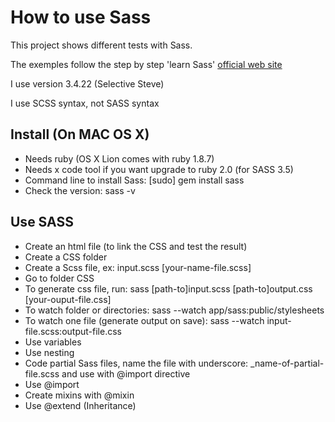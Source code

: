 # How to use Sass

This project shows different tests with Sass.

The exemples follow the step by step 'learn Sass' [official web site](http://sass-lang.com/)

I use version 3.4.22 (Selective Steve)

I use SCSS syntax, not SASS syntax

[command-or-whatever]: optionnal

## Install (On MAC OS X)
- Needs ruby (OS X Lion comes with ruby 1.8.7)
- Needs x code tool if you want upgrade to ruby 2.0 (for SASS 3.5)
- Command line to install Sass: [sudo] gem install sass
- Check the version: sass -v

## Use SASS
- Create an html file (to link the CSS and test the result)
- Create a CSS folder
- Create a Scss file, ex: input.scss [your-name-file.scss]
- Go to folder CSS
- To generate css file, run: sass [path-to]input.scss [path-to]output.css [your-ouput-file.css]
- To watch folder or directories: sass --watch app/sass:public/stylesheets
- To watch one file (generate output on save): sass --watch input-file.scss:output-file.css
- Use variables
- Use nesting
- Code partial Sass files, name the file with underscore: _name-of-partial-file.scss and use with @import directive
- Use @import
- Create mixins with @mixin
- Use @extend (Inheritance)
